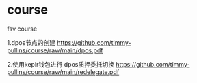 # course
fsv course

1.dpos节点的创建
https://github.com/timmy-pullins/course/raw/main/dpos.pdf

2.使用keplr钱包进行 dpos质押委托切换 
https://github.com/timmy-pullins/course/raw/main/redelegate.pdf

